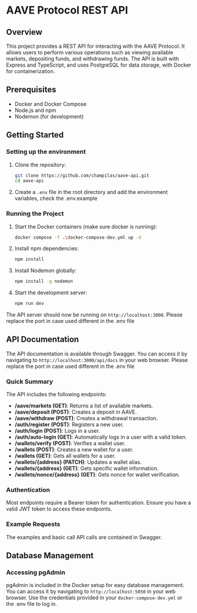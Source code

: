 # AAVE Protocol REST API

## Overview
This project provides a REST API for interacting with the AAVE Protocol. It allows users to perform various operations such as viewing available markets, depositing funds, and withdrawing funds. The API is built with Express and TypeScript, and uses PostgreSQL for data storage, with Docker for containerization.

## Prerequisites
- Docker and Docker Compose
- Node.js and npm
- Nodemon (for development)

## Getting Started

### Setting up the environment

1. Clone the repository:
    ```sh
    git clone https://github.com/champilas/aave-api.git
    cd aave-api
    ```

2. Create a `.env` file in the root directory and add the environment variables, check the .env.example

### Running the Project

1. Start the Docker containers (make sure docker is running):
    ```sh
    docker compose -f .\docker-compose-dev.yml up -d
    ```

2. Install npm dependencies:
    ```sh
    npm install
    ```

3. Install Nodemon globally:
    ```sh
    npm install -g nodemon
    ```

4. Start the development server:
    ```sh
    npm run dev
    ```

The API server should now be running on `http://localhost:3000`. Please replace the port in case used different in the .env file

## API Documentation

The API documentation is available through Swagger. You can access it by navigating to `http://localhost:3000/api/docs` in your web browser. Please replace the port in case used different in the .env file

### Quick Summary

The API includes the following endpoints:

- **/aave/markets (GET)**: Returns a list of available markets.
- **/aave/deposit (POST)**: Creates a deposit in AAVE.
- **/aave/withdraw (POST)**: Creates a withdrawal transaction.
- **/auth/register (POST)**: Registers a new user.
- **/auth/login (POST)**: Logs in a user.
- **/auth/auto-login (GET)**: Automatically logs in a user with a valid token.
- **/wallets/verify (POST)**: Verifies a wallet user.
- **/wallets (POST)**: Creates a new wallet for a user.
- **/wallets (GET)**: Gets all wallets for a user.
- **/wallets/{address} (PATCH)**: Updates a wallet alias.
- **/wallets/{address} (GET)**: Gets specific wallet information.
- **/wallets/nonce/{address} (GET)**: Gets nonce for wallet verification.

### Authentication

Most endpoints require a Bearer token for authentication. Ensure you have a valid JWT token to access these endpoints.

### Example Requests

The examples and basic call API calls are contained in Swagger.

## Database Management

### Accessing pgAdmin

pgAdmin is included in the Docker setup for easy database management. You can access it by navigating to `http://localhost:5050` in your web browser. Use the credentials provided in your `docker-compose-dev.yml` or the .env file to log in.
